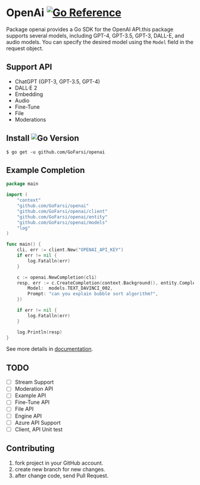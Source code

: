 # OpenAi [![Go Reference](https://pkg.go.dev/badge/github.com/GoFarsi/openai.svg)](https://pkg.go.dev/github.com/GoFarsi/openai)
Package openai provides a Go SDK for the OpenAI API.this package supports several models, including GPT-4, GPT-3.5, GPT-3, DALL-E, and audio
models. You can specify the desired model using the `Model` field in the request object.


## Support API

- ChatGPT (GPT-3, GPT-3.5, GPT-4)
- DALL·E 2
- Embedding
- Audio
- Fine-Tune
- File
- Moderations

## Install ![Go Version](https://img.shields.io/badge/go%20version-%3E=1.19-61CFDD.svg?style=flat-square)

```shell
$ go get -u github.com/GoFarsi/openai
```

## Example Completion

```go
package main

import (
	"context"
	"github.com/GoFarsi/openai"
	"github.com/GoFarsi/openai/client"
	"github.com/GoFarsi/openai/entity"
	"github.com/GoFarsi/openai/models"
	"log"
)

func main() {
	cli, err := client.New("OPENAI_API_KEY")
	if err != nil {
		log.Fatalln(err)
	}

	c := openai.NewCompletion(cli)
	resp, err := c.CreateCompletion(context.Background(), entity.CompletionRequest{
		Model:  models.TEXT_DAVINCI_002,
		Prompt: "can you explain bubble sort algorithm?",
	})

	if err != nil {
		log.Fatalln(err)
	}

	log.Println(resp)
}

```

See more details in [documentation](https://pkg.go.dev/github.com/GoFarsi/openai).

## TODO
- [ ] Stream Support
- [ ] Moderation API
- [ ] Example API
- [ ] Fine-Tune API
- [ ] File API
- [ ] Engine API
- [ ] Azure API Support
- [ ] Client, API Unit test

## Contributing

1. fork project in your GitHub account.
2. create new branch for new changes.
3. after change code, send Pull Request.